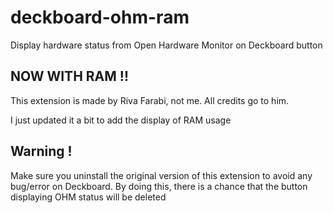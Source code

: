 # deckboard-ohm-ram
Display hardware status from Open Hardware Monitor on Deckboard button

## NOW WITH RAM !!
This extension is made by Riva Farabi, not me. All credits go to him.

I just updated it a bit to add the display of RAM usage


## Warning ! 
Make sure you uninstall the original version of this extension to avoid any bug/error on Deckboard.
By doing this, there is a chance that the button displaying OHM status will be deleted
